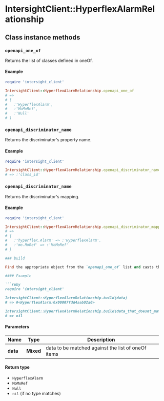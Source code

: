 # IntersightClient::HyperflexAlarmRelationship

## Class instance methods

### `openapi_one_of`

Returns the list of classes defined in oneOf.

#### Example

```ruby
require 'intersight_client'

IntersightClient::HyperflexAlarmRelationship.openapi_one_of
# =>
# [
#   :'HyperflexAlarm',
#   :'MoMoRef',
#   :'Null'
# ]
```

### `openapi_discriminator_name`

Returns the discriminator's property name.

#### Example

```ruby
require 'intersight_client'

IntersightClient::HyperflexAlarmRelationship.openapi_discriminator_name
# => :'class_id'
```

### `openapi_discriminator_name`

Returns the discriminator's mapping.

#### Example

```ruby
require 'intersight_client'

IntersightClient::HyperflexAlarmRelationship.openapi_discriminator_mapping
# =>
# {
#   :'hyperflex.Alarm' => :'HyperflexAlarm',
#   :'mo.MoRef' => :'MoMoRef'
# }

### build

Find the appropriate object from the `openapi_one_of` list and casts the data into it.

#### Example

```ruby
require 'intersight_client'

IntersightClient::HyperflexAlarmRelationship.build(data)
# => #<HyperflexAlarm:0x00007fdd4aab02a0>

IntersightClient::HyperflexAlarmRelationship.build(data_that_doesnt_match)
# => nil
```

#### Parameters

| Name | Type | Description |
| ---- | ---- | ----------- |
| **data** | **Mixed** | data to be matched against the list of oneOf items |

#### Return type

- `HyperflexAlarm`
- `MoMoRef`
- `Null`
- `nil` (if no type matches)

